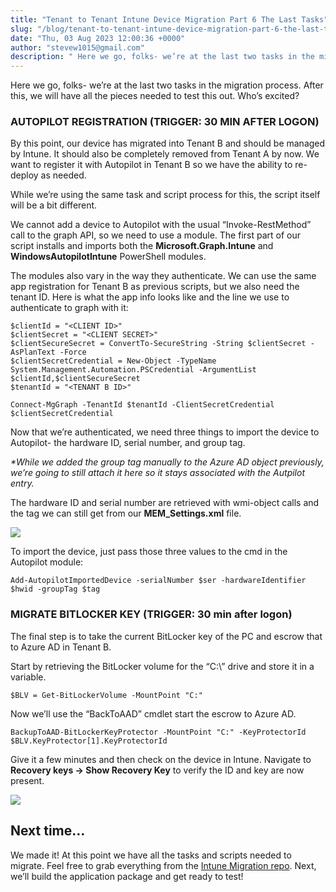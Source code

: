 ```yaml
---
title: "Tenant to Tenant Intune Device Migration Part 6 The Last Tasks"
slug: "/blog/tenant-to-tenant-intune-device-migration-part-6-the-last-tasks"
date: "Thu, 03 Aug 2023 12:00:36 +0000"
author: "stevew1015@gmail.com"
description: " Here we go, folks- we’re at the last two tasks in the migration process. After this, we will have all the pieces needed to test this out. Who’s excited?AUTOPILOT REGISTRATION (TRIGGER: 30 MIN AFTER LOGON)By this point, our device has migrated into Tenant B and should"
---
```


Here we go, folks- we’re at the last two tasks in the migration process. After this, we will have all the pieces needed to test this out. Who’s excited?

### **AUTOPILOT REGISTRATION (TRIGGER: 30 MIN AFTER LOGON)**

By this point, our device has migrated into Tenant B and should be managed by Intune. It should also be completely removed from Tenant A by now. We want to register it with Autopilot in Tenant B so we have the ability to re-deploy as needed.

While we’re using the same task and script process for this, the script itself will be a bit different.

We cannot add a device to Autopilot with the usual “Invoke-RestMethod” call to the graph API, so we need to use a module. The first part of our script installs and imports both the **Microsoft.Graph.Intune** and **WindowsAutopilotIntune** PowerShell modules.

The modules also vary in the way they authenticate. We can use the same app registration for Tenant B as previous scripts, but we also need the tenant ID. Here is what the app info looks like and the line we use to authenticate to graph with it:

```
$clientId = "<CLIENT ID>"
$clientSecret = "<CLIENT SECRET>"
$clientSecureSecret = ConvertTo-SecureString -String $clientSecret -AsPlanText -Force
$clientSecretCredential = New-Object -TypeName System.Management.Automation.PSCredential -ArgumentList $clientId,$clientSecureSecret
$tenantId = "<TENANT B ID>"

Connect-MgGraph -TenantId $tenantId -ClientSecretCredential $clientSecretCredential
```

Now that we’re authenticated, we need three things to import the device to Autopilot- the hardware ID, serial number, and group tag.

_\*While we added the group tag manually to the Azure AD object previously, we’re going to still attach it here so it stays associated with the Autpilot entry._

The hardware ID and serial number are retrieved with wmi-object calls and the tag we can still get from our **MEM\_Settings.xml** file.

![](https://getrubixsitecms.blob.core.windows.net/public-assets/content/v1/5dd365a31aa1fd743bc30b8e/e6b7c77e-8ace-4173-b106-71da2ef262e4/Screenshot+2023-08-02+at+2.11.17+PM.png)

To import the device, just pass those three values to the cmd in the Autopilot module:

```
Add-AutopilotImportedDevice -serialNumber $ser -hardwareIdentifier $hwid -groupTag $tag
```

### **MIGRATE BITLOCKER KEY (TRIGGER: 30 min after logon)**

The final step is to take the current BitLocker key of the PC and escrow that to Azure AD in Tenant B.

Start by retrieving the BitLocker volume for the “C:\\” drive and store it in a variable.

```
$BLV = Get-BitLockerVolume -MountPoint "C:"
```

Now we’ll use the “BackToAAD” cmdlet start the escrow to Azure AD.

```
BackupToAAD-BitLockerKeyProtector -MountPoint "C:" -KeyProtectorId $BLV.KeyProtector[1].KeyProtectorId
```

Give it a few minutes and then check on the device in Intune. Navigate to **Recovery keys -> Show Recovery Key** to verify the ID and key are now present.

![](https://getrubixsitecms.blob.core.windows.net/public-assets/content/v1/5dd365a31aa1fd743bc30b8e/1b2dfa71-3a4d-477d-a5e3-7bee31128881/1.jpg)

Next time…
----------

We made it! At this point we have all the tasks and scripts needed to migrate. Feel free to grab everything from the [Intune Migration repo](https://github.com/stevecapacity/IntuneMigration). Next, we’ll build the application package and get ready to test!